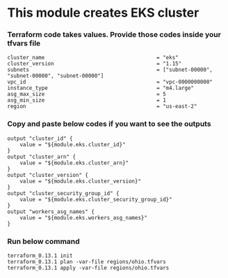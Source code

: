 # This module creates EKS cluster

### Terraform code takes values. Provide those codes inside your tfvars file
```
cluster_name                                    = "eks"
cluster_version                                 = "1.15"
subnets                                         = ["subnet-00000", "subnet-00000", "subnet-00000"]
vpc_id                                          = "vpc-0000000000"
instance_type                                   = "m4.large"
asg_max_size                                    = 5
asg_min_size                                    = 1
region                                          = "us-east-2"
```

### Copy and paste below codes if you want to see the outputs

```
output "cluster_id" {
	value = "${module.eks.cluster_id}"
}
output "cluster_arn" {
	value = "${module.eks.cluster_arn}"
}
output "cluster_version" {
	value = "${module.eks.cluster_version}"
}
output "cluster_security_group_id" {
	value = "${module.eks.cluster_security_group_id}"
}
output "workers_asg_names" {
	value = "${module.eks.workers_asg_names}"
}
```

### Run below command
``` 
terraform_0.13.1 init
terraform_0.13.1 plan -var-file regions/ohio.tfvars
terraform_0.13.1 apply -var-file regions/ohio.tfvars
```